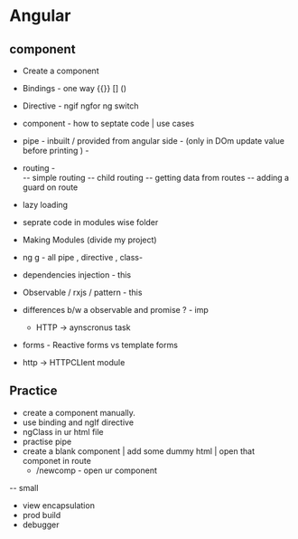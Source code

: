 # Angular

## component

- Create a component
- Bindings - one way {{}} [] ()
- Directive -  ngif ngfor ng switch
- component - how to septate code | use cases
- pipe - inbuilt / provided from angular side  - (only in DOm update value before printing ) -
- routing -  
 -- simple routing 
  -- child routing
 -- getting data from routes
 -- adding a guard on route
- lazy loading 
- seprate code in modules wise folder
- Making Modules (divide my project)
- ng g - all pipe , directive , class-

- dependencies injection  - this 
- Observable / rxjs / pattern - this

- differences b/w a observable and promise ? - imp 
  - HTTP ->  aynscronus task
- forms - Reactive forms vs template forms
- http -> HTTPCLIent module

## Practice 

- create a component manually.
- use binding and ngIf directive
- ngClass in ur html file
- practise pipe
- create a blank component | add some dummy html | open that componet in route
  - /newcomp - open ur component




-- small
 - view encapsulation
 - prod build
 - debugger
 